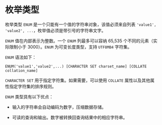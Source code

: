 枚举类型
=========================

枚举类型 `ENUM` 是一个只能有一个值的字符串对象，该值必须来自列表 `'value1', 'value2', ...`，枚举值必须是带引号的字符串文字。

`ENUM` 值在内部表示为整数。一个 `ENUM` 列最多可以容纳 65,535 个不同的元素（实际限制小于 3000）。`ENUM` 为可变长度类型，支持 `UTF8MB4` 字符集。

`ENUM` 语法如下：

```unknow
ENUM('value1','value2',...) [CHARACTER SET charset_name] [COLLATE collation_name]
```



`CHARACTER SET` 用于指定字符集。如果需要，可以使用 `COLLATE` 属性以及其他属性指定字符集的排序规则。

`ENUM` 类型具有以下优点：

* 输入的字符串会自动编码为数字，压缩数据存储。



* 可读的查询和输出。数字被转换回查询结果中的相应字符串。
